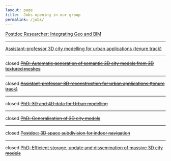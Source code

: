 ```yaml
---
layout: page
title:  Jobs opening in our group
permalink: /jobs/
---
```


[Postdoc Researcher: Integrating Geo and BIM](/jobs/postdoc2017/)

- - -

[Assistant-professor 3D city modelling for urban applications (tenure track)](/jobs/ud2017/)

- - -

<span class="label label-danger">closed</span>
<del>
[PhD: Automatic generation of semantic 3D city models from 3D textured meshes](/jobs/phdcmt2017/)
</del>

- - - 

<span class="label label-danger">closed</span> 
<del>
[Assistant-professor 3D reconstruction for urban applications (tenure track)](/jobs/ud/)
</del>

- - -


<span class="label label-danger">closed</span> 
<del>[PhD: 3D and 4D data for Urban modelling](/jobs/phd2umnd2016/)</del>

- - -

<span class="label label-danger">closed</span> 
<del>[PhD: Generalisation of 3D city models](/jobs/phdumnd2016/)</del>

- - -

<span class="label label-danger">closed</span> 
<del>[Postdoc: 3D space subdivision for indoor navigation](/jobs/postdoc201503/)</del>

- - -

<span class="label label-danger">closed</span> 
<del>[PhD: Efficient storage, update and dissemination of massive 3D city models](/jobs/phd201502/)</del>
